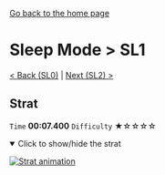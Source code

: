 [Go back to the home page](https://github.com/Doublevil/scbspeedrun)

# Sleep Mode > SL1

[< Back (SL0)](https://github.com/Doublevil/scbspeedrun/blob/main/levels/sl/SL0.md) | [Next (SL2) >](https://github.com/Doublevil/scbspeedrun/blob/main/levels/sl/SL2.md)

## Strat

`Time` **00:07.400** `Difficulty` ★☆☆☆☆
<details open>
  <summary>Click to show/hide the strat</summary>

  [![Strat animation](https://github.com/Doublevil/scbspeedrun/blob/main/media/levels/sl/SL1_Strat.webp)](https://github.com/Doublevil/scbspeedrun/blob/main/media/levels/sl/SL1_Strat.mp4?raw=true)
</details>
